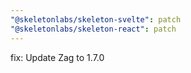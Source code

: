 ```yaml
---
"@skeletonlabs/skeleton-svelte": patch
"@skeletonlabs/skeleton-react": patch
---
```


fix: Update Zag to 1.7.0
  